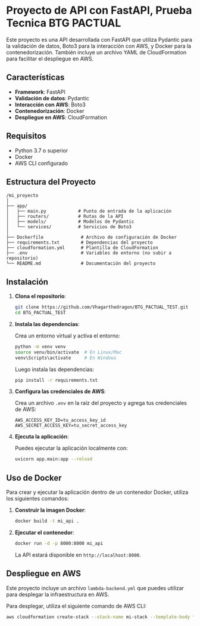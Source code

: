 # Proyecto de API con FastAPI, Prueba Tecnica BTG PACTUAL

Este proyecto es una API desarrollada con FastAPI que utiliza Pydantic para la validación de datos, Boto3 para la interacción con AWS, y Docker para la contenedorización. También incluye un archivo YAML de CloudFormation para facilitar el despliegue en AWS.

## Características

- **Framework**: FastAPI
- **Validación de datos**: Pydantic
- **Interacción con AWS**: Boto3
- **Contenedorización**: Docker
- **Despliegue en AWS**: CloudFormation

## Requisitos

- Python 3.7 o superior
- Docker
- AWS CLI configurado

## Estructura del Proyecto

```
/mi_proyecto
│
├── app/
│   ├── main.py            # Punto de entrada de la aplicación
│   ├── routers/           # Rutas de la API
│   ├── models/            # Modelos de Pydantic
│   └── services/          # Servicios de Boto3
│
├── Dockerfile              # Archivo de configuración de Docker
├── requirements.txt        # Dependencias del proyecto
├── cloudformation.yml      # Plantilla de CloudFormation
├── .env                    # Variables de entorno (no subir a repositorio)
└── README.md               # Documentación del proyecto
```

## Instalación

1. **Clona el repositorio**:

   ```bash
   git clone https://github.com/Vhagarthedragon/BTG_PACTUAL_TEST.git
   cd BTG_PACTUAL_TEST
   ```

2. **Instala las dependencias**:

   Crea un entorno virtual y activa el entorno:

   ```bash
   python -m venv venv
   source venv/bin/activate  # En Linux/Mac
   venv\Scripts\activate     # En Windows
   ```

   Luego instala las dependencias:

   ```bash
   pip install -r requirements.txt
   ```

3. **Configura las credenciales de AWS**:

   Crea un archivo `.env` en la raíz del proyecto y agrega tus credenciales de AWS:

   ```
   AWS_ACCESS_KEY_ID=tu_access_key_id
   AWS_SECRET_ACCESS_KEY=tu_secret_access_key
   ```

4. **Ejecuta la aplicación**:

   Puedes ejecutar la aplicación localmente con:

   ```bash
   uvicorn app.main:app --reload
   ```

## Uso de Docker

Para crear y ejecutar la aplicación dentro de un contenedor Docker, utiliza los siguientes comandos:

1. **Construir la imagen Docker**:

   ```bash
   docker build -t mi_api .
   ```

2. **Ejecutar el contenedor**:

   ```bash
   docker run -d -p 8000:8000 mi_api
   ```

   La API estará disponible en `http://localhost:8000`.

## Despliegue en AWS

Este proyecto incluye un archivo `lambda-backend.yml` que puedes utilizar para desplegar la infraestructura en AWS.

Para desplegar, utiliza el siguiente comando de AWS CLI:

```bash
aws cloudformation create-stack --stack-name mi-stack --template-body file://lambda-backend.yml --parameters ParameterKey=YourParameter,ParameterValue=YourValue
```


